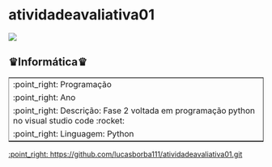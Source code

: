 # atividadeavaliativa01
<img src = "https://www1.satc.edu.br/portais/alunos/assets/img/logoSatc.png">
<h2>♛Informática♛</h2>
<table border rules="none" border="2" width="800">
<tr>
<td>
:point_right: Programação
</td>
</tr>
<tr>
<td>
:point_right: Ano
</td>
</tr>
<tr>
<td>
:point_right: Descrição: Fase 2 voltada em programação python no visual studio code   :rocket:   
</td>
</tr>
<tr>
<td>
:point_right: Linguagem: Python
</td>
</tr>
</table>
<a href="https://github.com/lucasborba111/atividadeavaliativa01.git">:point_right: https://github.com/lucasborba111/atividadeavaliativa01.git</a>

